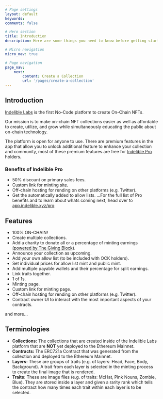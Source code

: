 ```yaml
---
# Page settings
layout: default
keywords:
comments: false

# Hero section
title: Introduction
description: Here are some things you need to know before getting started.

# Micro navigation
micro_nav: true

# Page navigation
page_nav:
    next:
        content: Create a Collection
        url: '/pages/create-a-collection'
---
```


## Introduction

[Indelible Labs](https://indelible.xyz) is the first No-Code platform to create On-Chain NFTs.

Our mission is to make on-chain NFT collections easier as well as affordable to create, utilize, and grow while simultaneously educating the public about on-chain technology.

The platform is open for anyone to use. There are premium features in the app that allow you to unlock additional feature to enhance your collection and community, most of these premium features are free for [Indelible Pro](https://app.indelible.xyz/pro) holders.

### Benefits of Indelible Pro

- 50% discount on primary sales fees.
- Custom link for minting site.
- Off-chain hosting for rending on other platforms (e.g. Twitter).
- Get the automatically added to allow lists.
...For the full list of Pro benefits and to learn about whats coming next, head over to [app.indelible.xyz/pro](https://app.indelible.xyz/pro)


## Features

- 100% ON-CHAIN!
- Create multiple collections.
- Add a charity to donate all or a percentage of minting earnings [(powered by The Giving Block)](https://thegivingblock.com/).
- Announce your collection as upcoming.
- Add your own allow list (to be included with OCK holders).
- Set individual prices for allow list mint and public mint.
- Add multiple payable wallets and their percentage for split earnings.
- Link traits together.
- 1 of 1s.
- Minting page.
- Custom link for minting page.
- Off-chain hosting for rending on other platforms (e.g. Twitter).
- Contract owner UI to interact with the most important aspects of your contracts.

and more…

## Terminologies

- **Collections:** The collections that are created inside of the Indelible Labs platform that are **NOT** yet deployed to the Ethereum Mainnet.
- **Contracts:** The ERC721a Contract that was generated from the collection and deployed to the Ethereum Mainnet.
- **Layers:** These are groups of traits (e.g. of layers: Head, Face, Body, Background). A trait from each layer is selected in the minting process to create the final image that is rendered.
- **Traits:** These are image files (e.g. of traits: McHat, Pink Nouns, Zombie, Blue). They are stored inside a layer and given a rarity rank which tells the contract how many times each trait within each layer is to be selected.
